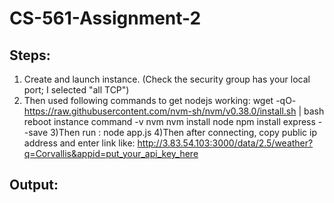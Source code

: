 # CS-561-Assignment-2





## Steps:
1) Create and launch instance. (Check the security group has your local port; I selected "all TCP")
2) Then used following commands to get nodejs working:
     wget -qO- https://raw.githubusercontent.com/nvm-sh/nvm/v0.38.0/install.sh | bash
     reboot instance
     command -v nvm
     nvm install node
     npm install express --save
3)Then run : node app.js
4)Then after connecting, copy public ip address and enter link like: http://3.83.54.103:3000/data/2.5/weather?q=Corvallis&appid=put_your_api_key_here

## Output:


